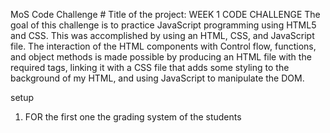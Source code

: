 MoS Code Challenge #
Title of the project: WEEK 1 CODE CHALLENGE
The goal of this challenge is to practice JavaScript programming using HTML5 and CSS.
This was accomplished by using an HTML, CSS, and JavaScript file.
The interaction of the HTML components with Control flow, functions, and object methods is made possible by producing an HTML file with the required tags, linking it with a CSS file that adds some styling to the background of my HTML, and using JavaScript to manipulate the DOM.

setup
1. FOR the first one the grading system of the students 
